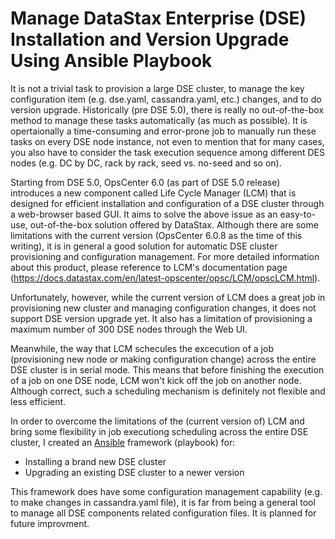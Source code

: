 # Manage DataStax Enterprise (DSE) Installation and Version Upgrade Using Ansible Playbook

It is not a trivial task to provision a large DSE cluster, to manage the key configuration item (e.g. dse.yaml, cassandra.yaml, etc.) changes, and to do version upgrade.  Historically (pre DSE 5.0), there is really no out-of-the-box method to manage these tasks automatically (as much as possible). It is opertaionally a time-consuming and error-prone job to manually run these tasks on every DSE node instance, not even to mention that for many cases, you also have to consider the task execution sequence among different DES nodes (e.g. DC by DC, rack by rack, seed vs. no-seed and so on).

Starting from DSE 5.0, OpsCenter 6.0 (as part of DSE 5.0 release) introduces a new component called Life Cycle Manager (LCM) that is designed for efficient installation and configuration of a DSE cluster through a web-browser based GUI. It aims to solve the above issue as an easy-to-use, out-of-the-box solution offered by DataStax. Although there are some limitations with the current version (OpsCenter 6.0.8 as the time of this writing), it is in general a good solution for automatic DSE cluster provisioning and configuration management. For more detailed information about this product, please reference to LCM's documentation page (https://docs.datastax.com/en/latest-opscenter/opsc/LCM/opscLCM.html). 

Unfortunately, however, while the current version of LCM does a great job in provisioning new cluster and managing configuration changes, it does not support DSE version upgrade yet. It also has a limitation of provisioning a maximum number of  300 DSE nodes through the Web UI. 

Meanwhile, the way that LCM schecules the excecution of a job (provisioning new node or making configuration change) across the entire DSE cluster is in serial mode. This means that before finishing the execution of a job on one DSE node, LCM won't kick off the job on another node. Although correct, such a scheduling mechanism is definitely not flexible and less efficient. 

In order to overcome the limitations of the (current version of) LCM and bring some flexibility in job executiong scheduling across the entire DSE cluster, I created an [Ansible](http://docs.ansible.com/ansible/intro.html) framework (playbook) for:
* Installing a brand new DSE cluster
* Upgrading an existing DSE cluster to a newer version 

This framework does have some configuration management capability (e.g. to make changes in cassandra.yaml file), it is far from being a general tool to manage all DSE components related configuration files. It is planned for future improvment.
